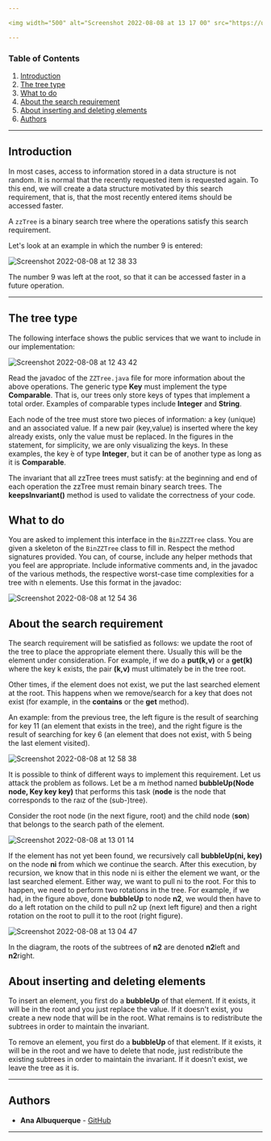 ```yaml
---

<img width="500" alt="Screenshot 2022-08-08 at 13 17 00" src="https://user-images.githubusercontent.com/72214330/183416036-8378c373-0ad7-45e8-bf8b-0469ab309146.png">

---
```


### Table of Contents
1. [Introduction](#introduction)
2. [The tree type](#the-tree-type)
3. [What to do](#what-to-do)
4. [About the search requirement](#about-the-search-requirement)
5. [About inserting and deleting elements](#about-inserting-and-deleting-elements)
6. [Authors](#authors)

---

## Introduction

In most cases, access to information stored in a data structure is not random. It is normal that the recently requested item is requested again. To this end, we will create a data structure motivated by this search requirement, that is, that the most recently entered items should be accessed faster.

A ```zzTree``` is a binary search tree where the operations satisfy this search requirement.

Let's look at an example in which the number 9 is entered: 

![Screenshot 2022-08-08 at 12 38 33](https://user-images.githubusercontent.com/72214330/183409708-45df6f82-e9df-4938-92a5-722d4cf50578.png)

The number 9 was left at the root, so that it can be accessed faster in a future operation.

---

## The tree type

The following interface shows the public services that we want to include in our implementation:

![Screenshot 2022-08-08 at 12 43 42](https://user-images.githubusercontent.com/72214330/183410541-0550892f-0fa2-43f1-b2dc-32e0e62b8f8e.png)

Read the javadoc of the ```ZZTree.java``` file for more information about the above operations.
The generic type **Key** must implement the type **Comparable**. That is, our trees only store keys of types that implement a total order. Examples of comparable types include **Integer** and **String**.

Each node of the tree must store two pieces of information: a key (unique) and an associated value. If a new pair (key,value) is inserted where the key already exists, only the value must be replaced. In the figures in the statement, for simplicity, we are only visualizing the keys. In these examples, the key ́e of type **Integer**, but it can be of another type as long as it is **Comparable**.

The invariant that all zzTree trees must satisfy: at the beginning and end of each operation the zzTree must remain binary search trees. The **keepsInvariant()** method is used to validate the correctness of your code.

## What to do

You are asked to implement this interface in the ```BinZZZTree``` class. You are given a skeleton of the ```BinZZTree``` class to fill in. Respect the method signatures provided. You can, of course, include any helper methods that you feel are appropriate.
Include informative comments and, in the javadoc of the various methods, the respective worst-case time complexities for a tree with n elements. Use this format in the javadoc:

![Screenshot 2022-08-08 at 12 54 36](https://user-images.githubusercontent.com/72214330/183412300-345223a9-e933-4707-b692-a5ace8319c81.png)

## About the search requirement

The search requirement will be satisfied as follows: we update the root of the tree to place the appropriate element there. Usually this will be the element under consideration. For example, if we do a **put(k,v)** or a **get(k)** where the key k exists, the pair **(k,v)** must ultimately be in the tree root.

Other times, if the element does not exist, we put the last searched element at the root. This happens when we remove/search for a key that does not exist (for example, in the **contains** or the **get** method).

An example: from the previous tree, the left figure is the result of searching for key 11 (an element that exists in the tree), and the right figure is the result of searching for key 6 (an element that does not exist, with 5 being the last element visited).

![Screenshot 2022-08-08 at 12 58 38](https://user-images.githubusercontent.com/72214330/183412914-d8996c41-9b1f-43ea-aa5a-03fa66a51e5e.png)

It is possible to think of different ways to implement this requirement. Let us attack the problem as follows. Let be a m ́method named **bubbleUp(Node node, Key key key)** that performs this task (**node** is the node that corresponds to the raız of the (sub-)tree).

Consider the root node (in the next figure, root) and the child node (**son**) that belongs to the search path of the element.

![Screenshot 2022-08-08 at 13 01 14](https://user-images.githubusercontent.com/72214330/183413366-a95f3be3-a1bb-410f-8f20-f480a9eb1906.png)

If the element has not yet been found, we recursively call **bubbleUp(ni, key)** on the node **ni** from which we continue the search. After this execution, by recursion, we know that in this node ni is either the element we want, or the last searched element. Either way, we want to pull ni to the root. For this to happen, we need to perform two rotations in the tree. For example, if we had, in the figure above, done **bubbleUp** to node **n2**, we would then have to do a left rotation on the child to pull n2 up (next left figure) and then a right rotation on the root to pull it to the root (right figure).

![Screenshot 2022-08-08 at 13 04 47](https://user-images.githubusercontent.com/72214330/183413915-8f4d6480-9244-4aea-bf18-2e6693684707.png)

In the diagram, the roots of the subtrees of **n2** are denoted **n2**left and **n2**right.

## About inserting and deleting elements

To insert an element, you first do a **bubbleUp** of that element. If it exists, it will be in the root and you just replace the value. If it doesn't exist, you create a new node that will be in the root. What remains is to redistribute the subtrees in order to maintain the invariant.

To remove an element, you first do a **bubbleUp** of that element. If it exists, it will be in the root and we have to delete that node, just redistribute the existing subtrees in order to maintain the invariant. If it doesn't exist, we leave the tree as it is.

---

## Authors

* **Ana Albuquerque** - [GitHub](https://github.com/albuana)

---

